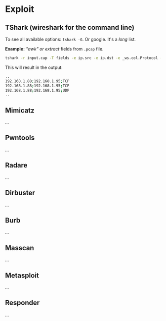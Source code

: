 # Exploit

## TShark (wireshark for the command line)
To see all available options: `tshark -G`. Or google. It's a *long* list.

**Example:** *"awk" or extract* fields from `.pcap` file.
```bash
tshark -r input.cap -T fields -e ip.src -e ip.dst -e _ws.col.Protocol -E header=y -E separator=';'
```

This will result in the output:
```bash
..
192.168.1.88;192.168.1.95;TCP
192.168.1.88;192.168.1.95;TCP
192.168.1.88;192.168.1.95;UDP
..
```

## Mimicatz
...

## Pwntools
...

## Radare
...

## Dirbuster
...

## Burb
...

## Masscan
...

## Metasploit
...

## Responder
...
